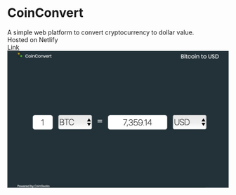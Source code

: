 # CoinConvert

A simple web platform to convert cryptocurrency to dollar value.\
Hosted on Netlify\
[Link](https://github.com/Andxre/MarketPlace-Discord-Bot)
![Preview](https://github.com/Andxre/cryptoConvert/blob/master/coinconvert.png?raw=true)
